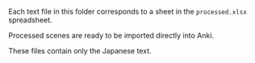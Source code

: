 Each text file in this folder corresponds to a sheet in the `processed.xlsx` spreadsheet.

Processed scenes are ready to be imported directly into Anki.

These files contain only the Japanese text.